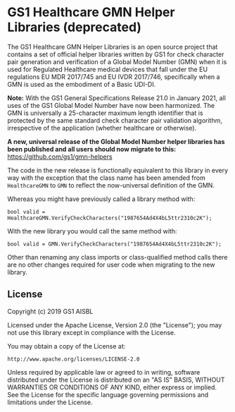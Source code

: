 GS1 Healthcare GMN Helper Libraries (deprecated)
================================================

The GS1 Healthcare GMN Helper Libraries is an open source project that contains
a set of official helper libraries written by GS1 for check character pair
generation and verification of a Global Model Number (GMN) when it is used for
Regulated Healthcare medical devices that fall under the EU regulations EU MDR
2017/745 and EU IVDR 2017/746, specifically when a GMN is used as the embodiment
of a Basic UDI-DI.

**Note:** With the GS1 General Specifications Release 21.0 in January 2021, all
uses of the GS1 Global Model Number have now been harmonized. The GMN is
universally a 25-character maximum length identifier that is protected by the
same standard check character pair validation algorithm, irrespective of the
application (whether healthcare or otherwise).

**A new, universal release of the Global Model Number helper libraries has been
published and all users should now migrate to this:**
<https://github.com/gs1/gmn-helpers>

The code in the new release is functionally equivalent to this library in every
way with the exception that the class name has been amended from
`HealthcareGMN` to `GMN` to reflect the now-universal definition of the GMN.

Whereas you might have previously called a library method with:

    bool valid = HealthcareGMN.VerifyCheckCharacters("1987654Ad4X4bL5ttr2310c2K");

With the new library you would call the same method with:

    bool valid = GMN.VerifyCheckCharacters("1987654Ad4X4bL5ttr2310c2K");

Other than renaming any class imports or class-qualified method calls there are
no other changes required for user code when migrating to the new library.


License
-------

Copyright (c) 2019 GS1 AISBL

Licensed under the Apache License, Version 2.0 (the "License"); you may not use
this library except in compliance with the License.

You may obtain a copy of the License at:

    http://www.apache.org/licenses/LICENSE-2.0

Unless required by applicable law or agreed to in writing, software distributed
under the License is distributed on an "AS IS" BASIS, WITHOUT WARRANTIES OR
CONDITIONS OF ANY KIND, either express or implied. See the License for the
specific language governing permissions and limitations under the License.
